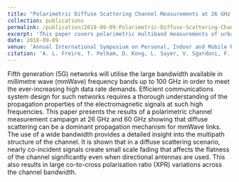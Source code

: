 ```yaml
---
title: "Polarimetric Diffuse Scattering Channel Measurements at 26 GHz and 60 GHz"
collection: publications
permalink: /publication/2018-09-09-Polarimetric-Diffuse-Scattering-Channel-Measurements-at-26-GHz-and-60-GHz
excerpt: 'This paper covers polarimetric multiband measurements of urban multipath propagation'
date: 2018-09-09
venue: 'Annual International Symposium on Personal, Indoor and Mobile Radio Communications'
citation: 'A. L. Freire, T. Pelham, D. Kong, L. Sayer, V. Sgardoni, F. Tila, E. Mellios, M. Beach, A. Nix, G. Steinböck, &quot;Polarimetric Diffuse Scattering Channel Measurements at 26 GHz and 60 GHz,&quot; 2018 IEEE 29th Annual International Symposium on Personal, Indoor and Mobile Radio Communications (PIMRC), Bologna, 2018, pp. 210-214, doi: 10.1109/PIMRC.2018.8581035.'
---
```

Fifth generation (5G) networks will utilise the large bandwidth available in millimetre wave (mmWave) frequency bands up to 100 GHz in order to meet the ever-increasing high data rate demands. Efficient communications system design for such networks requires a thorough understanding of the propagation properties of the electromagnetic signals at such high frequencies. This paper presents the results of a polarimetric channel measurement campaign at 26 GHz and 60 GHz showing that diffuse scattering can be a dominant propagation mechanism for mmWave links. The use of a wide bandwidth provides a detailed insight into the multipath structure of the channel. It is shown that in a diffuse scattering scenario, nearly co-incident signals create small scale fading that affects the flatness of the channel significantly even when directional antennas are used. This also results in large co-to-cross polarisation ratio (XPR) variations across the channel bandwidth.
